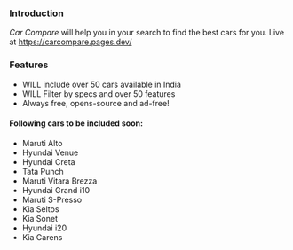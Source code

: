 

### Introduction

*Car Compare* will help you in your search to find the best cars for you.
Live at https://carcompare.pages.dev/

### Features

* WILL include over 50 cars available in India
* WILL Filter by specs and over 50 features
* Always free, opens-source and ad-free!

#### Following cars to be included soon:

* Maruti Alto 
* Hyundai Venue
* Hyundai Creta
* Tata Punch
* Maruti Vitara Brezza
* Hyundai Grand i10
* Maruti S-Presso
* Kia Seltos
* Kia Sonet
* Hyundai i20
* Kia Carens

